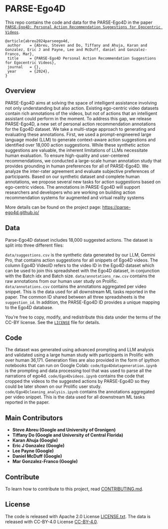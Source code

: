 # PARSE-Ego4D
 This repo contains the code and data for the PARSE-Ego4D in the paper [``PARSE-Ego4D: Personal Action Recommendation Suggestions for Egocentric Videos``](https://arxiv.org/abs/2407.09503).
 
 ```
@article{abreu2024parseego4d,
  author    = {Abreu, Steven and Do, Tiffany and Ahuja, Karan and Gonzalez, Eric J and Payne, Lee and McDuff, daniel and Gonzalez-Franco, Mar},
  title     = {PARSE-Ego4D Personal Action Recommendation Suggestions for Egocentric Videos},
  journal   = {},
  year      = {2024},
}
```

## Overview
PARSE-Ego4D aims at solving the space of intelligent assistance involving not only understanding but also action. Existing ego-centric video datasets contain rich annotations of the videos, but not of actions that an intelligent assistant could perform in the moment. To address this gap, we release PARSE-Ego4D, a new set of personal action recommendation annotations for the Ego4D dataset. We take a multi-stage approach to generating and evaluating these annotations. First, we used a prompt-engineered large language model (LLM) to generate context-aware action suggestions and identified over 18,000 action suggestions. While these synthetic action suggestions are valuable, the inherent limitations of LLMs necessitate human evaluation. To ensure high-quality and user-centered recommendations, we conducted a large-scale human annotation study that provides grounding in human preferences for all of PARSE-Ego4D. We analyze the inter-rater agreement and evaluate subjective preferences of participants. Based on our synthetic dataset and complete human annotations, we propose several new tasks for action suggestions based on ego-centric videos. The annotations in PARSE-Ego4D will support researchers and developers who are working on building action recommendation systems for augmented and virtual reality systems

More details can be found on the project page: https://parse-ego4d.github.io/ 



## Data
Parse-Ego4D dataset includes 18,000 suggested actions. The dataset is split into three different files:

``data/suggestions.csv`` is the synthetic data generated by our LLM, Gemini Pro, that contains action suggestions for all snippets of Ego4D videos. The column Ego4D VideoID refers to the video ID in the Ego4D dataset which can be used to join this spreadsheet with the Ego4D dataset, in conjunction with the Batch idx and Batch size.
``data/annotations_raw.csv`` contains the raw annotations from our human user study on Prolific.
``data/annotations.csv`` contains the annotations aggregated per video snippet. This is the data used for all downstream ML tasks reported in the paper.
The common ID shared between all three spreadsheets is the ``suggestion_id``. In addition, the PARSE-Ego4D ID provides a unique mapping to the Ego4D database.

You’re free to copy, modify, and redistribute this data under the terms of the CC-BY license. See the [`LICENSE`](../LICENSE) file for details.


## Code
The dataset was generated using advanced prompting and LLM analysis and validated using a large human study with participants in Prolific with over human 36,171. Generation files are also provided in the form of ipython notebooks that can run on Google Colab:
``code/Ego4Ddatageneration.ipynb`` is the prompting and data processing tool that was used to parse all the narrations of ego4d.
``code/Ego4Dvideos.ipynb`` contains the code that cropped the videos to the suggested actions by PARSE-Ego4D so they could be later shown on our Prolific user study.
``code/Ego4Dcleaning_analysis.ipynb`` contains the annotations aggregated per video snippet. This is the data used for all downstream ML tasks reported in the paper.


## Main Contributors
- **Steve Abreu (Google and University of Gronigen)**
- **Tiffany Do (Google and University of Central Florida)**
- **Karan Ahuja (Google)**
- **Eric J Gonzalez (Google)**
- **Lee Payne (Google)**
- **Daniel McDuff (Google)**
- **Mar Gonzalez-Franco (Google)**  


## Contribute
To learn how to contribute to this project, read [CONTRIBUTING.md](../CONTRIBUTING.md).

## License
The code is released with Apache 2.0 License [LICENSE.txt](../LICENSE.txt).
The data is released with CC-BY-4.0 License [CC-BY-4.0](../data/CC-BY-4.0).